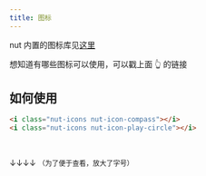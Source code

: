 ```yaml
---
title: 图标
---
```


nut 内置的图标库见[这里](https://www.iconfont.cn/collections/detail?cid=9402)

想知道有哪些图标可以使用，可以戳上面 👆 的链接

## 如何使用

```html
<i class="nut-icons nut-icon-compass"></i>
<i class="nut-icons nut-icon-play-circle"></i>
```

<br>

↓↓↓↓ <span style="font-size: 12px;">（为了便于查看，放大了字号）</span>

<div>
  <i style="font-size: 26px;" class="nut-icons nut-icon-compass"></i>
  <i style="font-size: 26px;" class="nut-icons nut-icon-play-circle"></i>
</div>

<br>
